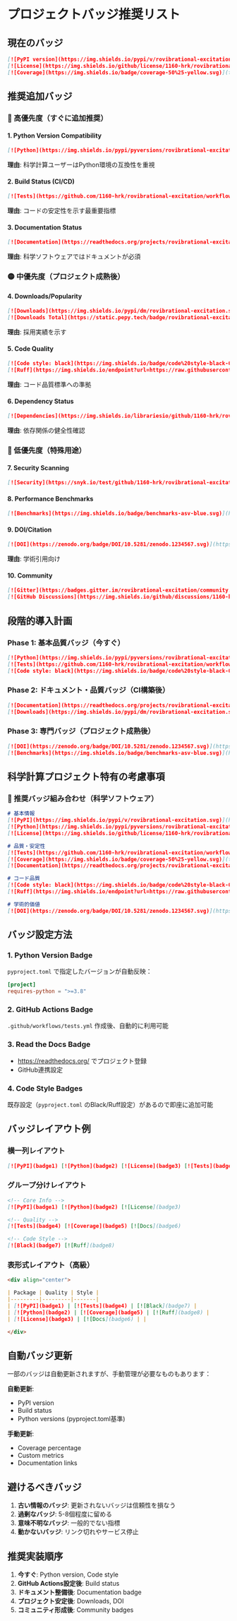 # プロジェクトバッジ推奨リスト

## 現在のバッジ
```markdown
[![PyPI version](https://img.shields.io/pypi/v/rovibrational-excitation.svg)](https://pypi.org/project/rovibrational-excitation/)
[![License](https://img.shields.io/github/license/1160-hrk/rovibrational-excitation.svg)](https://github.com/1160-hrk/rovibrational-excitation/blob/main/LICENSE)
[![Coverage](https://img.shields.io/badge/coverage-50%25-yellow.svg)](tests/README.md#現在のテストカバレッジ)
```

## 推奨追加バッジ

### 🔴 高優先度（すぐに追加推奨）

#### 1. Python Version Compatibility
```markdown
[![Python](https://img.shields.io/pypi/pyversions/rovibrational-excitation.svg)](https://pypi.org/project/rovibrational-excitation/)
```
**理由**: 科学計算ユーザーはPython環境の互換性を重視

#### 2. Build Status (CI/CD)
```markdown
[![Tests](https://github.com/1160-hrk/rovibrational-excitation/workflows/Tests/badge.svg)](https://github.com/1160-hrk/rovibrational-excitation/actions)
```
**理由**: コードの安定性を示す最重要指標

#### 3. Documentation Status
```markdown
[![Documentation](https://readthedocs.org/projects/rovibrational-excitation/badge/?version=latest)](https://rovibrational-excitation.readthedocs.io/en/latest/)
```
**理由**: 科学ソフトウェアではドキュメントが必須

### 🟡 中優先度（プロジェクト成熟後）

#### 4. Downloads/Popularity
```markdown
[![Downloads](https://img.shields.io/pypi/dm/rovibrational-excitation.svg)](https://pypi.org/project/rovibrational-excitation/)
[![Downloads Total](https://static.pepy.tech/badge/rovibrational-excitation)](https://pepy.tech/project/rovibrational-excitation)
```
**理由**: 採用実績を示す

#### 5. Code Quality
```markdown
[![Code style: black](https://img.shields.io/badge/code%20style-black-000000.svg)](https://github.com/psf/black)
[![Ruff](https://img.shields.io/endpoint?url=https://raw.githubusercontent.com/astral-sh/ruff/main/assets/badge/v2.json)](https://github.com/astral-sh/ruff)
```
**理由**: コード品質標準への準拠

#### 6. Dependency Status
```markdown
[![Dependencies](https://img.shields.io/librariesio/github/1160-hrk/rovibrational-excitation.svg)](https://libraries.io/github/1160-hrk/rovibrational-excitation)
```
**理由**: 依存関係の健全性確認

### 🔵 低優先度（特殊用途）

#### 7. Security Scanning
```markdown
[![Security](https://snyk.io/test/github/1160-hrk/rovibrational-excitation/badge.svg)](https://snyk.io/test/github/1160-hrk/rovibrational-excitation)
```

#### 8. Performance Benchmarks
```markdown
[![Benchmarks](https://img.shields.io/badge/benchmarks-asv-blue.svg)](https://benchmarks.example.com)
```

#### 9. DOI/Citation
```markdown
[![DOI](https://zenodo.org/badge/DOI/10.5281/zenodo.1234567.svg)](https://doi.org/10.5281/zenodo.1234567)
```
**理由**: 学術引用向け

#### 10. Community
```markdown
[![Gitter](https://badges.gitter.im/rovibrational-excitation/community.svg)](https://gitter.im/rovibrational-excitation/community)
[![GitHub Discussions](https://img.shields.io/github/discussions/1160-hrk/rovibrational-excitation.svg)](https://github.com/1160-hrk/rovibrational-excitation/discussions)
```

## 段階的導入計画

### Phase 1: 基本品質バッジ（今すぐ）
```markdown
[![Python](https://img.shields.io/pypi/pyversions/rovibrational-excitation.svg)](https://pypi.org/project/rovibrational-excitation/)
[![Tests](https://github.com/1160-hrk/rovibrational-excitation/workflows/Tests/badge.svg)](https://github.com/1160-hrk/rovibrational-excitation/actions)
[![Code style: black](https://img.shields.io/badge/code%20style-black-000000.svg)](https://github.com/psf/black)
```

### Phase 2: ドキュメント・品質バッジ（CI構築後）
```markdown
[![Documentation](https://readthedocs.org/projects/rovibrational-excitation/badge/?version=latest)](https://rovibrational-excitation.readthedocs.io/)
[![Downloads](https://img.shields.io/pypi/dm/rovibrational-excitation.svg)](https://pypi.org/project/rovibrational-excitation/)
```

### Phase 3: 専門バッジ（プロジェクト成熟後）
```markdown
[![DOI](https://zenodo.org/badge/DOI/10.5281/zenodo.1234567.svg)](https://doi.org/10.5281/zenodo.1234567)
[![Benchmarks](https://img.shields.io/badge/benchmarks-asv-blue.svg)](https://benchmarks.example.com)
```

## 科学計算プロジェクト特有の考慮事項

### 🧪 推奨バッジ組み合わせ（科学ソフトウェア）
```markdown
# 基本情報
[![PyPI](https://img.shields.io/pypi/v/rovibrational-excitation.svg)](https://pypi.org/project/rovibrational-excitation/)
[![Python](https://img.shields.io/pypi/pyversions/rovibrational-excitation.svg)](https://pypi.org/project/rovibrational-excitation/)
[![License](https://img.shields.io/github/license/1160-hrk/rovibrational-excitation.svg)](LICENSE)

# 品質・安定性
[![Tests](https://github.com/1160-hrk/rovibrational-excitation/workflows/Tests/badge.svg)](https://github.com/1160-hrk/rovibrational-excitation/actions)
[![Coverage](https://img.shields.io/badge/coverage-50%25-yellow.svg)](tests/README.md#現在のテストカバレッジ)
[![Documentation](https://readthedocs.org/projects/rovibrational-excitation/badge/?version=latest)](https://rovibrational-excitation.readthedocs.io/)

# コード品質
[![Code style: black](https://img.shields.io/badge/code%20style-black-000000.svg)](https://github.com/psf/black)
[![Ruff](https://img.shields.io/endpoint?url=https://raw.githubusercontent.com/astral-sh/ruff/main/assets/badge/v2.json)](https://github.com/astral-sh/ruff)

# 学術的価値
[![DOI](https://zenodo.org/badge/DOI/10.5281/zenodo.1234567.svg)](https://doi.org/10.5281/zenodo.1234567)
```

## バッジ設定方法

### 1. Python Version Badge
`pyproject.toml` で指定したバージョンが自動反映：
```toml
[project]
requires-python = ">=3.8"
```

### 2. GitHub Actions Badge
`.github/workflows/tests.yml` 作成後、自動的に利用可能

### 3. Read the Docs Badge
- https://readthedocs.org/ でプロジェクト登録
- GitHub連携設定

### 4. Code Style Badges
既存設定（`pyproject.toml` のBlack/Ruff設定）があるので即座に追加可能

## バッジレイアウト例

### 横一列レイアウト
```markdown
[![PyPI](badge1) [![Python](badge2) [![License](badge3) [![Tests](badge4) [![Coverage](badge5)
```

### グループ分けレイアウト
```markdown
<!-- Core Info -->
[![PyPI](badge1) [![Python](badge2) [![License](badge3)

<!-- Quality -->
[![Tests](badge4) [![Coverage](badge5) [![Docs](badge6)

<!-- Code Style -->
[![Black](badge7) [![Ruff](badge8)
```

### 表形式レイアウト（高級）
```markdown
<div align="center">

| Package | Quality | Style |
|---------|---------|-------|
| [![PyPI](badge1) | [![Tests](badge4) | [![Black](badge7) |
| [![Python](badge2) | [![Coverage](badge5) | [![Ruff](badge8) |
| [![License](badge3) | [![Docs](badge6) | |

</div>
```

## 自動バッジ更新

一部のバッジは自動更新されますが、手動管理が必要なものもあります：

**自動更新**:
- PyPI version
- Build status
- Python versions (pyproject.toml基準)

**手動更新**:
- Coverage percentage
- Custom metrics
- Documentation links

## 避けるべきバッジ

1. **古い情報のバッジ**: 更新されないバッジは信頼性を損なう
2. **過剰なバッジ**: 5-8個程度に留める
3. **意味不明なバッジ**: 一般的でない指標
4. **動かないバッジ**: リンク切れやサービス停止

## 推奨実装順序

1. **今すぐ**: Python version, Code style
2. **GitHub Actions設定後**: Build status
3. **ドキュメント整備後**: Documentation badge
4. **プロジェクト安定後**: Downloads, DOI
5. **コミュニティ形成後**: Community badges 